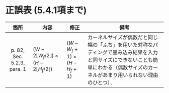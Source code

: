 # 正誤表 (5.4.1項まで)
| 箇所          | 内容                                                        | 修正                             | 備考                         |
| :------------: | --------------------------------------------------------- | ------------------------------ | -------------------------- |
| p. 82, Sec. 5.2.3, para. 1 | $(W-2\lfloor W_f/2 \rfloor)\times (H-2\lfloor H_f/2 \rfloor)$   |    $(W-W_f+1)\times(H-H_f+1)$          |   カーネルサイズが偶数だと同じ幅の「ふち」を用いた対称なパディングで畳み込み結果を入力と同サイズにできないことも簡単にわかる（偶数サイズのカーネルがあまり用いられない理由のひとつ）．                         |